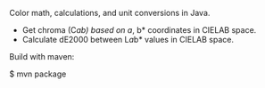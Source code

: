 Color math, calculations, and unit conversions in Java.

- Get chroma (C*ab) based on a*, b* coordinates in CIELAB space.
- Calculate dE2000 between L*a*b* values in CIELAB space.

Build with maven:

$ mvn package

